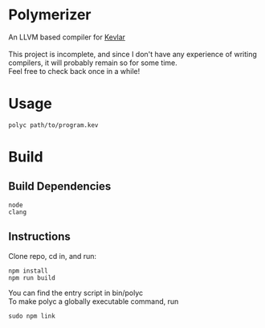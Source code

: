 # Polymerizer
An LLVM based compiler for [Kevlar](https://github.com/BlackFuffey/Kevlar) \
\
This project is incomplete, and since I don't have any experience of writing compilers, it will probably remain so for some time. \
Feel free to check back once in a while!

# Usage
`polyc path/to/program.kev`

# Build
## Build Dependencies
```
node
clang
```
## Instructions
Clone repo, cd in, and run:
```
npm install
npm run build
```
You can find the entry script in bin/polyc \
To make polyc a globally executable command, run
```
sudo npm link
```
